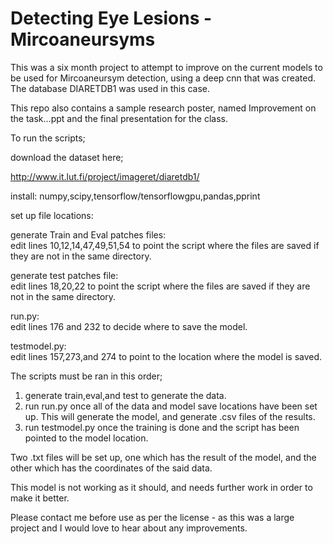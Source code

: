 # Detecting Eye Lesions - Mircoaneursyms

This was a six month project to attempt to improve on the current models to be used for Mircoaneursym detection, using a deep cnn that was created. The database DIARETDB1 was used in this case.

This repo also contains a sample research poster, named Improvement on the task...ppt and the final presentation for the class.

To run the scripts;

download the dataset here;

http://www.it.lut.fi/project/imageret/diaretdb1/

install:
numpy,scipy,tensorflow/tensorflowgpu,pandas,pprint

set up file locations:

generate Train and Eval patches files: </br>
edit lines 10,12,14,47,49,51,54 to point the script where the files are saved if they are not in the same directory.</br>

generate test patches file:</br>
edit lines 18,20,22 to point the script where the files are saved if they are not in the same directory.</br>

run.py:</br>
edit lines 176 and 232 to decide where to save the model.</br>

testmodel.py:</br>
edit lines 157,273,and 274 to point to the location where the model is saved.</br>

The scripts must be ran in this order;
1. generate train,eval,and test to generate the data.
2. run run.py once all of the data and model save locations have been set up. This will generate the model, and generate .csv files of the results.
3. run testmodel.py once the training is done and the script has been pointed to the model location.

Two .txt files will be set up, one which has the result of the model, and the other which has the coordinates of the said data.

This model is not working as it should, and needs further work in order to make it better. 

Please contact me before use as per the license - as this was a large project and I would love to hear about any improvements. 
